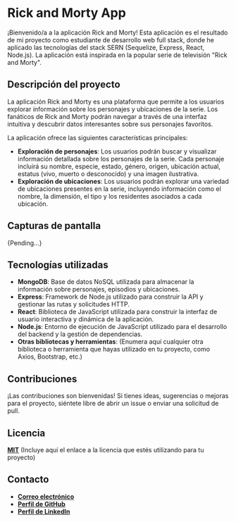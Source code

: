 # **Rick and Morty App**

¡Bienvenido/a a la aplicación Rick and Morty! Esta aplicación es el resultado de mi proyecto como estudiante de desarrollo web full stack, donde he aplicado las tecnologías del stack SERN (Sequelize, Express, React, Node.js). La aplicación está inspirada en la popular serie de televisión "Rick and Morty".

## **Descripción del proyecto**

La aplicación Rick and Morty es una plataforma que permite a los usuarios explorar información sobre los personajes y ubicaciones de la serie. Los fanáticos de Rick and Morty podrán navegar a través de una interfaz intuitiva y descubrir datos interesantes sobre sus personajes favoritos.

La aplicación ofrece las siguientes características principales:

- **Exploración de personajes**: Los usuarios podrán buscar y visualizar información detallada sobre los personajes de la serie. Cada personaje incluirá su nombre, especie, estado, género, origen, ubicación actual, estatus (vivo, muerto o desconocido) y una imagen ilustrativa.
- **Exploración de ubicaciones**: Los usuarios podrán explorar una variedad de ubicaciones presentes en la serie, incluyendo información como el nombre, la dimensión, el tipo y los residentes asociados a cada ubicación.

## **Capturas de pantalla**

{Pending…}

## **Tecnologías utilizadas**

- **MongoDB**: Base de datos NoSQL utilizada para almacenar la información sobre personajes, episodios y ubicaciones.
- **Express**: Framework de Node.js utilizado para construir la API y gestionar las rutas y solicitudes HTTP.
- **React**: Biblioteca de JavaScript utilizada para construir la interfaz de usuario interactiva y dinámica de la aplicación.
- **Node.js**: Entorno de ejecución de JavaScript utilizado para el desarrollo del backend y la gestión de dependencias.
- **Otras bibliotecas y herramientas**: (Enumera aquí cualquier otra biblioteca o herramienta que hayas utilizado en tu proyecto, como Axios, Bootstrap, etc.)

## **Contribuciones**

¡Las contribuciones son bienvenidas! Si tienes ideas, sugerencias o mejoras para el proyecto, siéntete libre de abrir un issue o enviar una solicitud de pull.

## **Licencia**

**[MIT](https://opensource.org/licenses/MIT)** (Incluye aquí el enlace a la licencia que estés utilizando para tu proyecto)

## **Contacto**

- **[Correo electrónico](mailto:danielfabiani.dev@gmail.com)**
- **[Perfil de GitHub](https://github.com/DanielFabiani)**
- **[Perfil de LinkedIn](https://www.linkedin.com/in/danielfabiani/?originalSubdomain=ar)**
